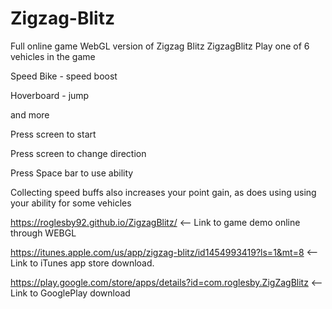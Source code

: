 # Zigzag-Blitz
Full online game WebGL version of Zigzag Blitz
ZigzagBlitz
Play one of 6 vehicles in the game

Speed Bike - speed boost

Hoverboard - jump

and more


Press screen to start

Press screen to change direction

Press Space bar to use ability


Collecting speed buffs also increases your point gain, as does using using your ability for some vehicles

https://roglesby92.github.io/ZigzagBlitz/ <-- Link to game demo online through WEBGL

https://itunes.apple.com/us/app/zigzag-blitz/id1454993419?ls=1&mt=8 <-- Link to iTunes app store download.

https://play.google.com/store/apps/details?id=com.roglesby.ZigZagBlitz <-- Link to GooglePlay download

